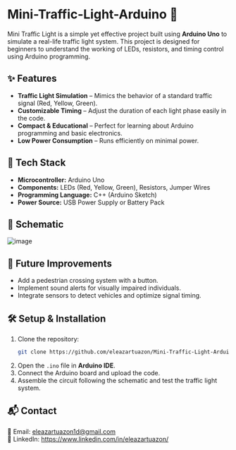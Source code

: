 # Mini-Traffic-Light-Arduino 🚦

Mini Traffic Light is a simple yet effective project built using **Arduino Uno** to simulate a real-life traffic light system. This project is designed for beginners to understand the working of LEDs, resistors, and timing control using Arduino programming.

## ✨ Features
- **Traffic Light Simulation** – Mimics the behavior of a standard traffic signal (Red, Yellow, Green).
- **Customizable Timing** – Adjust the duration of each light phase easily in the code.
- **Compact & Educational** – Perfect for learning about Arduino programming and basic electronics.
- **Low Power Consumption** – Runs efficiently on minimal power.

## 🔧 Tech Stack
- **Microcontroller:** Arduino Uno
- **Components:** LEDs (Red, Yellow, Green), Resistors, Jumper Wires
- **Programming Language:** C++ (Arduino Sketch)
- **Power Source:** USB Power Supply or Battery Pack

## 📸 Schematic
![image](https://user-images.githubusercontent.com/100855236/219855724-86713f3f-9dc8-42cc-ae07-5b2ae19eaee3.png)

## 🚀 Future Improvements
- Add a pedestrian crossing system with a button.
- Implement sound alerts for visually impaired individuals.
- Integrate sensors to detect vehicles and optimize signal timing.

## 🛠 Setup & Installation
1. Clone the repository:
   ```sh
   git clone https://github.com/eleazartuazon/Mini-Traffic-Light-Arduino.git
   ```
2. Open the `.ino` file in **Arduino IDE**.
3. Connect the Arduino board and upload the code.
4. Assemble the circuit following the schematic and test the traffic light system.

## 📬 Contact
📧 Email: eleazartuazon1d@gmail.com        
🔗 LinkedIn: https://www.linkedin.com/in/eleazartuazon/

